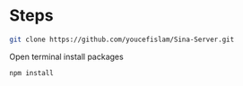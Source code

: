 # Steps

```bash
git clone https://github.com/youcefislam/Sina-Server.git
```

Open terminal install packages

```bash
npm install
```
